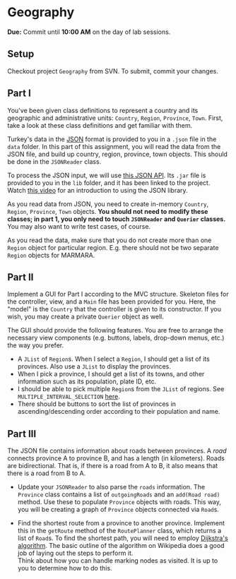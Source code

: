 # Geography

**Due:** Commit until **10:00 AM** on the day of lab sessions.

## Setup

Checkout project `Geography` from SVN. To submit, commit your changes.

## Part I

You've been given class definitions to represent a country and its 
geographic and administrative units: 
`Country`, `Region`, `Province`, `Town`.
First, take a look at these class definitions and get familiar with them.

Turkey's data in the [JSON](http://en.wikipedia.org/wiki/JSON) format is provided to you
in a `.json` file in the `data` folder. 
In this part of this assignment, you will read the data from the JSON file,
and build up country, region, province, town objects.
This should be done in the `JSONReader` class.

To process the JSON input, 
we will use [this JSON API](https://code.google.com/p/json-simple/).
Its `.jar` file is provided to you in the `lib` folder, and
it has been linked to the project.
Watch [this video](https://vimeo.com/122146680)
for an introduction to using the JSON library.

As you read data from JSON, you need to create in-memory 
`Country`, `Region`, `Province`, `Town` objects.
**You should not need to modify these classes;
in part 1, you only need to touch `JSONReader` and `Querier` classes.**
You may also want to write test cases, of course.

As you read the data, make sure that you do not create
more than one `Region` object for particular region.
E.g. there should not be two separate `Region` objects for MARMARA.

## Part II

Implement a GUI for Part I according to the MVC structure.
Skeleton files for the controller, view, and a `Main` file has been provided for you.
Here, the "model" is the `Country` that the controller is given to its
constructor. If you wish, you may create a private `Querier` object as well.

The GUI should provide the following features.
You are free to arrange the necessary view components
(e.g. buttons, labels, drop-down menus, etc.) the way you prefer.

* A `JList` of `Region`s. When I select a `Region`,
  I should get a list of its provinces.
  Also use a `JList` to display the provinces.
* When I pick a province, I should get a list of its towns,
and other information such as its population, plate ID, etc.
* I should be able to pick multiple `Region`s from the 
  `JList` of regions. See `MULTIPLE_INTERVAL_SELECTION` 
  [here](https://docs.oracle.com/javase/tutorial/uiswing/components/list.html#selection).
* There should be buttons to sort the list of provinces in ascending/descending
  order according to their population and name.
  
## Part III

The JSON file contains information about roads between provinces.
A _road_ connects province A to province B, and has a length (in kilometers).
Roads are bidirectional.
That is, if there is a road from A to B, it also means that there is a road from
B to A.

* Update your `JSONReader` to also parse the `roads` information.
  The `Province` class contains a list of `outgoingRoads`
  and an `add(Road road)` method. Use these to populate `Province`
  objects with roads. This way, you will be creating a graph of 
  `Province` objects connected via `Road`s.
   
* Find the shortest route from a province to another province.
  Implement this in the `getRoute` method of the `RoutePlanner` class,
  which returns a list of `Road`s.
  To find the shortest path,
  you will need to employ [Dijkstra's algorithm](https://en.wikipedia.org/wiki/Dijkstra's_algorithm).
  The basic outline of the algorithm on Wikipedia
  does a good job of laying out the steps to perform it.                                                                
  Think about how you can handle marking nodes as visited.
  It is up to you to determine how to do this.